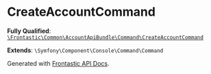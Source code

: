 #  CreateAccountCommand

**Fully Qualified**: [`\Frontastic\Common\AccountApiBundle\Command\CreateAccountCommand`](../../../../src/php/AccountApiBundle/Command/CreateAccountCommand.php)

**Extends**: `\Symfony\Component\Console\Command\Command`

Generated with [Frontastic API Docs](https://github.com/FrontasticGmbH/apidocs).
